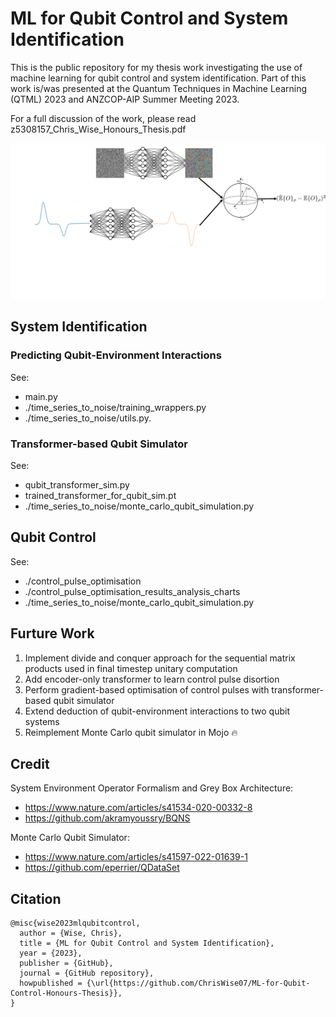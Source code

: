 # ML for Qubit Control and System Identification

This is the public repository for my thesis work investigating the use of machine learning for qubit control and system identification. Part of this work is/was presented at the Quantum Techniques in Machine Learning (QTML) 2023 and ANZCOP-AIP Summer Meeting 2023.

For a full discussion of the work, please read z5308157_Chris_Wise_Honours_Thesis.pdf

![diagram of transformer-based qubit simulator](./transformer_qubit_sim_diagram.png)
## System Identification

### Predicting Qubit-Environment Interactions

See:
- main.py
- ./time_series_to_noise/training_wrappers.py 
- ./time_series_to_noise/utils.py.

### Transformer-based Qubit Simulator

See: 
- qubit_transformer_sim.py
- trained_transformer_for_qubit_sim.pt  
- ./time_series_to_noise/monte_carlo_qubit_simulation.py

## Qubit Control

See:
- ./control_pulse_optimisation
- ./control_pulse_optimisation_results_analysis_charts 
- ./time_series_to_noise/monte_carlo_qubit_simulation.py

## Furture Work
1. Implement divide and conquer approach for the sequential matrix products used in final timestep unitary computation
2. Add encoder-only transformer to learn control pulse disortion
3. Perform gradient-based optimisation of control pulses with transformer-based qubit simulator
4. Extend deduction of qubit-environment interactions to two qubit systems
5. Reimplement Monte Carlo qubit simulator in Mojo 🔥

## Credit
System Environment Operator Formalism and Grey Box Architecture: 
- https://www.nature.com/articles/s41534-020-00332-8
- https://github.com/akramyoussry/BQNS

Monte Carlo Qubit Simulator:
- https://www.nature.com/articles/s41597-022-01639-1
- https://github.com/eperrier/QDataSet

## Citation
```
@misc{wise2023mlqubitcontrol,
  author = {Wise, Chris},
  title = {ML for Qubit Control and System Identification},
  year = {2023},
  publisher = {GitHub},
  journal = {GitHub repository},
  howpublished = {\url{https://github.com/ChrisWise07/ML-for-Qubit-Control-Honours-Thesis}},
}
```

